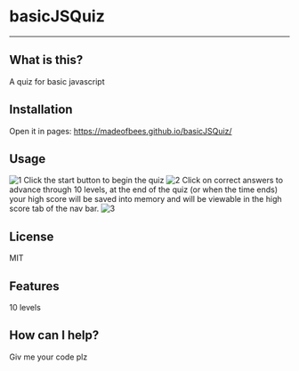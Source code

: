 # basicJSQuiz
----------------------
## What is this?   
A quiz for basic javascript

## Installation

Open it in pages: https://madeofbees.github.io/basicJSQuiz/


## Usage
![1](https://user-images.githubusercontent.com/9198297/195371952-c308a841-a9c1-4309-8de1-0a73114d261c.png)
Click the start button to begin the quiz 
![2](https://user-images.githubusercontent.com/9198297/195372320-a3d0f947-cf0c-4c65-a7b0-4ece48395cdf.png)
Click on correct answers to advance through 10 levels, at the end of the quiz (or when the time ends) your high score will be saved into memory and will be viewable in the high score tab of the nav bar.
![3](https://user-images.githubusercontent.com/9198297/195372340-e20dd8f4-4095-4fb0-9f2f-e404c822aff1.png)

## License

MIT

## Features
10 levels 

## How can I help?
Giv me your code plz

